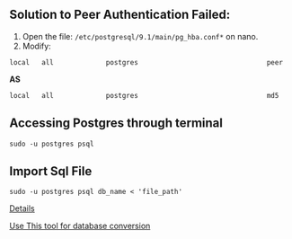 ## Solution to Peer Authentication Failed:

 1. Open the file: ``/etc/postgresql/9.1/main/pg_hba.conf*`` on nano.
 2. Modify:
 
 ```local   all             postgres                                peer```
 
 **AS**
 
 ```local   all             postgres                                md5```

## Accessing Postgres through terminal
``sudo -u postgres psql``


## Import Sql File

``sudo -u postgres psql db_name < 'file_path'
``

[Details](https://stackoverflow.com/a/26610212/10901575)

[Use This tool for database conversion](https://www.rebasedata.com/)



